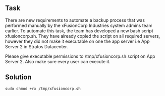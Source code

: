 ## Task
There are new requirements to automate a backup process that was performed manually by the xFusionCorp Industries system admins team earlier. To automate this task, the team has developed a new bash script xfusioncorp.sh. They have already copied the script on all required servers, however they did not make it executable on one the app server i.e App Server 2 in Stratos Datacenter.



Please give executable permissions to /tmp/xfusioncorp.sh script on App Server 2. Also make sure every user can execute it.

## Solution
```sudo chmod +rx /tmp/xfusioncorp.sh```